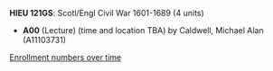 **HIEU 121GS**: Scotl/Engl Civil War 1601-1689 (4 units)

- **A00** (Lecture) (time and location TBA) by Caldwell, Michael Alan (A11103731)

[Enrollment numbers over time](./HIEU121GS.tsv)
